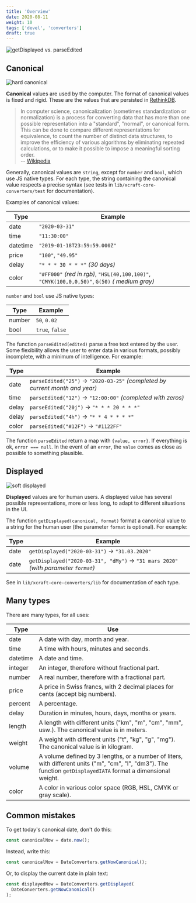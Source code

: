 ```yaml
---
title: 'Overview'
date: 2020-08-11
weight: 10
tags: ['devel', 'converters']
draft: true
---
```


![getDisplayed vs. parseEdited](/img/converters.overview.png?width=800px)

## Canonical

![hard canonical](/img/converters.hard.png?width=200px)

**Canonical** values are used by the computer. The format of canonical values is
fixed and rigid. These are the values that are persisted in [RethinkDB][1].

> In computer science, canonicalization (sometimes standardization or
> normalization) is a process for converting data that has more than one
> possible representation into a "standard", "normal", or canonical form. This
> can be done to compare different representations for equivalence, to count the
> number of distinct data structures, to improve the efficiency of various
> algorithms by eliminating repeated calculations, or to make it possible to
> impose a meaningful sorting order.  
> -- [Wikipedia][2]

Generally, canonical values are `string`, except for `number` and `bool`, which
use JS native types. For each type, the string containing the canonical value
respects a precise syntax (see tests in `lib/xcraft-core-converters/test` for
documentation).

Examples of canonical values:

| Type     | Example                                                                                        |
| -------- | ---------------------------------------------------------------------------------------------- |
| date     | `"2020-03-31"`                                                                                 |
| time     | `"11:30:00"`                                                                                   |
| datetime | `"2019-01-18T23:59:59.000Z"`                                                                   |
| price    | `"100"`, `"49.95"`                                                                             |
| delay    | `"* * * 30 * * *"` _(30 days)_                                                                 |
| color    | `"#FF000"` _(red in rgb)_, `"HSL(40,100,100)"`, `"CMYK(100,0,0,50)"`, `G(50)` _( medium gray)_ |

`number` and `bool` use JS native types:

| Type   | Example         |
| ------ | --------------- |
| number | `50`, `0.02`    |
| bool   | `true`, `false` |

The function `parseEdited(edited)` parse a free text entered by the user. Some
flexibility allows the user to enter data in various formats, possibly
incomplete, with a minimum of intelligence. For example:

| Type  | Example                                                                      |
| ----- | ---------------------------------------------------------------------------- |
| date  | `parseEdited("25")` → `"2020-03-25"` _(completed by current month and year)_ |
| time  | `parseEdited("12")` → `"12:00:00"` _(completed with zeros)_                  |
| delay | `parseEdited("20j")` → `"* * * 20 * * *"`                                    |
| delay | `parseEdited("4h")` → `"* * 4 * * * *"`                                      |
| color | `parseEdited("#12F")` → `"#1122FF"`                                          |

The function `parseEdited` return a map with `{value, error}`. If everything is
ok, `error === null`. In the event of an `error`, the `value` comes as close as
possible to something plausible.

## Displayed

![soft displayed](/img/converters.soft.png?width=200px)

**Displayed** values are for human users. A displayed value has several possible
representations, more or less long, to adapt to different situations in the UI.

The function `getDisplayed(canonical, format)` format a canonical value to a
string for the human user (the parameter `format` is optional). For example:

| Type | Example                                                                            |
| ---- | ---------------------------------------------------------------------------------- |
| date | `getDisplayed("2020-03-31")` → `"31.03.2020"`                                      |
| date | `getDisplayed("2020-03-31", "dMy")` → `"31 mars 2020"` _(with parameter `format`)_ |

See in `lib/xcraft-core-converters/lib` for documentation of each type.

## Many types

There are many types, for all uses:

| Type     | Use                                                                                                                                                              |
| -------- | ---------------------------------------------------------------------------------------------------------------------------------------------------------------- |
| date     | A date with day, month and year.                                                                                                                                 |
| time     | A time with hours, minutes and seconds.                                                                                                                          |
| datetime | A date and time.                                                                                                                                                 |
| integer  | An integer, therefore without fractional part.                                                                                                                   |
| number   | A real number, therefore with a fractional part.                                                                                                                 |
| price    | A price in Swiss francs, with 2 decimal places for cents (accept big numbers).                                                                                   |
| percent  | A percentage.                                                                                                                                                    |
| delay    | Duration in minutes, hours, days, months or years.                                                                                                               |
| length   | A length with different units ("km", "m", "cm", "mm", usw.). The canonical value is in meters.                                                                   |
| weight   | A weight with different units ("t", "kg", "g", "mg"). The canonical value is in kilogram.                                                                        |
| volume   | A volume defined by 3 lengths, or a number of liters, with different units ("m", "cm", "l", "dm3"). The function `getDisplayedIATA` format a dimensional weight. |
| color    | A color in various color space (RGB, HSL, CMYK or gray scale).                                                                                                   |

## Common mistakes

To get today's canonical date, don't do this:

```js
const canonicalNow = date.now();
```

Instead, write this:

```js
const canonicalNow = DateConverters.getNowCanonical();
```

Or, to display the current date in plain text:

```js
const displayedNow = DateConverters.getDisplayed(
  DateConverters.getNowCanonical()
);
```

[1]: https://rethinkdb.com/
[2]: https://en.wikipedia.org/wiki/Canonicalization
